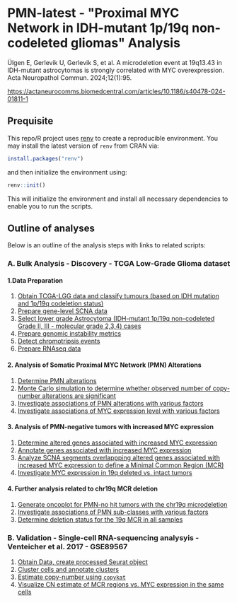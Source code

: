 # PMN-latest - "Proximal MYC Network in IDH-mutant 1p/19q non-codeleted gliomas" Analysis

Ülgen E, Gerlevik U, Gerlevik S, et al. A microdeletion event at 19q13.43 in IDH-mutant astrocytomas is strongly correlated with MYC overexpression. Acta Neuropathol Commun. 2024;12(1):95.

https://actaneurocomms.biomedcentral.com/articles/10.1186/s40478-024-01811-1

## Prequisite
This repo/R project uses [renv](https://rstudio.github.io/renv/index.html) to create a reproducible environment. You may install the latest version of `renv` from CRAN via:

```r
install.packages("renv")
```

and then initialize the environment using:

```r
renv::init()
```

This will initialize the environment and install all necessary dependencies to enable you to run the scripts.

## Outline of analyses

Below is an outline of the analysis steps with links to related scripts:

### A. Bulk Analysis - Discovery - TCGA Low-Grade Glioma dataset

#### 1.Data Preparation

1. [Obtain TCGA-LGG data and classify tumours (based on IDH mutation and 1p/19q codeletion status)](scripts/A.TCGA_analysis/1.data_prep/1.obtain_data.R)
2. [Prepare gene-level SCNA data](scripts/A.TCGA_analysis/1.data_prep/2.prep_gene_level_SCNA.R)
3. [Select lower grade Astrocytoma (IDH-mutant 1p/19q non-codeleted Grade II, III - molecular grade 2,3,4) cases](scripts/A.TCGA_analysis/1.data_prep/3.astro_selection.R)
4. [Prepare genomic instability metrics](scripts/A.TCGA_analysis/1.data_prep/4.prep_metrics.R)
5. [Detect chromotripsis events](scripts/A.TCGA_analysis/1.data_prep/5.prep_CT.R)
6. [Prepare RNAseq data](scripts/A.TCGA_analysis/1.data_prep/6.prep_RNAseq.R)

#### 2. Analysis of Somatic Proximal MYC Network (PMN) Alterations
1. [Determine PMN alterations](scripts/A.TCGA_analysis/2.PMN_alterations/1.PMN_alterations.R)
1. [Monte Carlo simulation to determine whether observed number of copy-number alterations are significant](scripts/A.TCGA_analysis/2.PMN_alterations/2.Monte_Carlo_simulation.R)
2. [Investigate associations of PMN alterations with various factors](scripts/A.TCGA_analysis/2.PMN_alterations/3.PMN_assoc.R)
3. [Investigate associations of MYC expression level with various factors](scripts/A.TCGA_analysis/2.PMN_alterations/4.expr_assoc.R)

#### 3. Analysis of PMN-negative tumors with increased MYC expression
1. [Determine altered genes associated with increased MYC expression](scripts/A.TCGA_analysis/3.PMN_negative_analysis/1.PMN_neg_analysis.R)
2. [Annotate genes associated with increased MYC expression](scripts/A.TCGA_analysis/3.PMN_negative_analysis/2.annotate_assoc_genes.R)
3. [Analyze SCNA segments overlappping altered genes associated with increased MYC expression to define a Minimal Common Region (MCR)](scripts/A.TCGA_analysis/3.PMN_negative_analysis/3.define_minimal_common_region.R)
4. [Investigate MYC expression in 19q deleted vs. intact tumors](scripts/A.TCGA_analysis/3.PMN_negative_analysis/4.del19q_MYC_comparison.R)

#### 4. Further analysis related to chr19q MCR deletion
1. [Generate oncoplot for PMN-no hit tumors with the chr19q microdeletion](scripts/A.TCGA_analysis/4.MCR_analysis/1.MCR_tumors_oncoplot.R)
2. [Investigate associations of PMN sub-classes with various factors](scripts/A.TCGA_analysis/4.MCR_analysis/2.MCR_in_all_samples.R)
3. [Determine deletion status for the 19q MCR in all samples](scripts/A.TCGA_analysis/4.MCR_analysis/3.subclass_associations.R)

### B. Validation - Single-cell RNA-sequencing analysyis - Venteicher et al. 2017 - GSE89567

1. [Obtain Data, create processed Seurat object](scripts/B.scRNAsq_validation/1.obtain_data_and_process.R)
2. [Cluster cells and annotate clusters](scripts/B.scRNAsq_validation/2.cluster_and_annotate_cells.R)
3. [Estimate copy-number using `copykat`](scripts/B.scRNAsq_validation/3.estimate_CN.R)
4. [Visualize CN estimate of MCR regions vs. MYC expression in the same cells](scripts/B.scRNAsq_validation/4.colocalization_visualization.R)
